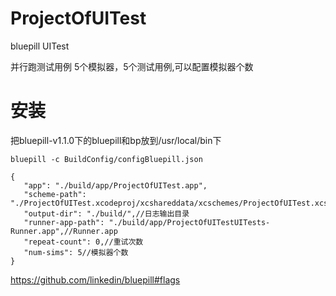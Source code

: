 # ProjectOfUITest
bluepill UITest

并行跑测试用例
5个模拟器，5个测试用例,可以配置模拟器个数

# 安装
把bluepill-v1.1.0下的bluepill和bp放到/usr/local/bin下

```
bluepill -c BuildConfig/configBluepill.json
```

```
{
   "app": "./build/app/ProjectOfUITest.app",
   "scheme-path": "./ProjectOfUITest.xcodeproj/xcshareddata/xcschemes/ProjectOfUITest.xcscheme",
   "output-dir": "./build/",//日志输出目录
   "runner-app-path": "./build/app/ProjectOfUITestUITests-Runner.app",//Runner.app
   "repeat-count": 0,//重试次数
   "num-sims": 5//模拟器个数
}
```

https://github.com/linkedin/bluepill#flags
